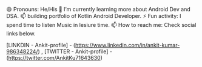 
😄 Pronouns: He/His
🔭 I’m currently learning more about Android Dev and DSA.
📫 building portfolio of Kotlin Android Developer.
⚡ Fun activity: I spend time to listen Music in lesiure time.
📫 How to reach me: Check social links below.


  [LINKDIN - Ankit-profile] - (https://www.linkedin.com/in/ankit-kumar-986348224/) ,
  [TWITTER - Ankit-profile] - (https://twitter.com/AnkitKu71643630)
